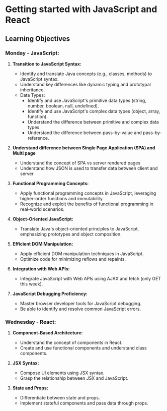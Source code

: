 # Getting started with JavaScript and React

## Learning Objectives

### Monday - JavaScript:
1. **Transition to JavaScript Syntax:**
   - Identify and translate Java concepts (e.g., classes, methods) to JavaScript syntax.
   - Understand key differences like dynamic typing and prototypal inheritance.
   - Data Types:
     - Identify and use JavaScript's primitive data types (string, number, boolean, null, undefined).
     - Identify and use JavaScript's complex data types (object, array, function).
     - Understand the difference between primitive and complex data types.
     - Understand the difference between pass-by-value and pass-by-reference.

2. **Understand difference between Single Page Application (SPA) and Multi page**
   - Understand the concept of SPA vs server rendered pages
   - Understand how JSON is used to transfer data between client and server

3. **Functional Programming Concepts:**
   - Apply functional programming concepts in JavaScript, leveraging higher-order functions and immutability.
   - Recognize and exploit the benefits of functional programming in real-world scenarios.

4. **Object-Oriented JavaScript:**
   - Translate Java's object-oriented principles to JavaScript, emphasizing prototypes and object composition.

5. **Efficient DOM Manipulation:**
   - Apply efficient DOM manipulation techniques in JavaScript.
   - Optimize code for minimizing reflows and repaints.

6. **Integration with Web APIs:**
   - Integrate JavaScript with Web APIs using AJAX and fetch (only GET this week).

7. **JavaScript Debugging Proficiency:**
    - Master browser developer tools for JavaScript debugging.
    - Be able to identify and resolve common JavaScript errors.

### Wednesday - React:

1. **Component-Based Architecture:**
    - Understand the concept of components in React.
    - Create and use functional components and understand class components.

2. **JSX Syntax:**
    - Compose UI elements using JSX syntax.
    - Grasp the relationship between JSX and JavaScript.

3. **State and Props:**
    - Differentiate between state and props.
    - Implement stateful components and pass data through props.
